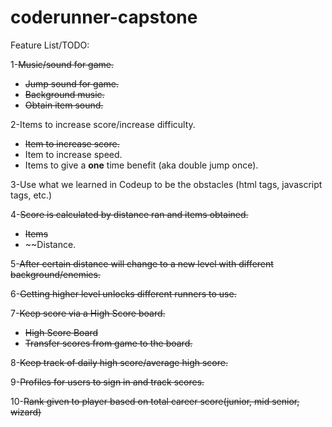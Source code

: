 # coderunner-capstone


Feature List/TODO:

1-~~Music/sound for game.~~
  * ~~Jump sound for game.~~
  * ~~Background music.~~
  * ~~Obtain item sound.~~

2-Items to increase score/increase difficulty.
  * ~~Item to increase score.~~
  * Item to increase speed.
  * Items to give a **one** time benefit (aka double jump once).

3-Use what we learned in Codeup to be the obstacles (html tags, javascript tags, etc.)

4-~~Score is calculated by distance ran and items obtained.~~
  * ~~Items~~
  * ~~Distance.

5-~~After certain distance will change to a new level with different background/enemies.~~

6-~~Getting higher level unlocks different runners to use.~~

7-~~Keep score via a High Score board.~~
  * ~~High Score Board~~
  * ~~Transfer scores from game to the board.~~

8-~~Keep track of daily high score/average high score.~~

9-~~Profiles for users to sign in and track scores.~~

10-~~Rank given to player based on total career score(junior, mid senior, wizard)~~
